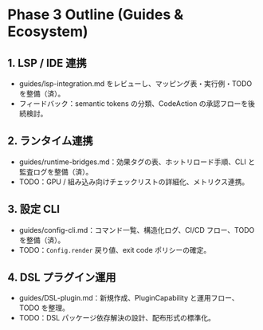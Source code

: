 # Phase 3 Outline (Guides & Ecosystem)

## 1. LSP / IDE 連携
- guides/lsp-integration.md をレビューし、マッピング表・実行例・TODO を整備（済）。
- フィードバック：semantic tokens の分類、CodeAction の承認フローを後続検討。

## 2. ランタイム連携
- guides/runtime-bridges.md：効果タグの表、ホットリロード手順、CLI と監査ログを整備（済）。
- TODO：GPU / 組み込み向けチェックリストの詳細化、メトリクス連携。

## 3. 設定 CLI
- guides/config-cli.md：コマンド一覧、構造化ログ、CI/CD フロー、TODO を整備（済）。
- TODO：`Config.render` 戻り値、exit code ポリシーの確定。

## 4. DSL プラグイン運用
- guides/DSL-plugin.md：新規作成、PluginCapability と運用フロー、TODO を整理。
- TODO：DSL パッケージ依存解決の設計、配布形式の標準化。

